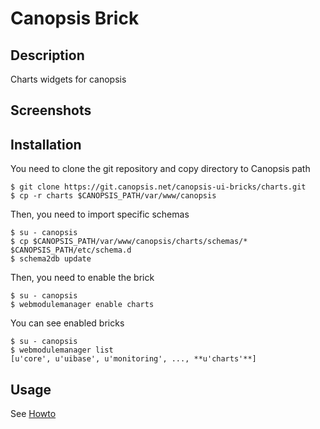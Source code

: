 #  Canopsis Brick

## Description

Charts widgets for canopsis

## Screenshots



## Installation

You need to clone the git repository and copy directory to Canopsis path

    $ git clone https://git.canopsis.net/canopsis-ui-bricks/charts.git
    $ cp -r charts $CANOPSIS_PATH/var/www/canopsis

Then, you need to import specific schemas

    $ su - canopsis
    $ cp $CANOPSIS_PATH/var/www/canopsis/charts/schemas/* $CANOPSIS_PATH/etc/schema.d
    $ schema2db update

Then, you need to enable the brick

    $ su - canopsis
    $ webmodulemanager enable charts

You can see enabled bricks

    $ su - canopsis
    $ webmodulemanager list
    [u'core', u'uibase', u'monitoring', ..., **u'charts'**]

## Usage

See [Howto](https://git.canopsis.net/canopsis-ui-bricks/charts/blob/master/doc/index.rst)
